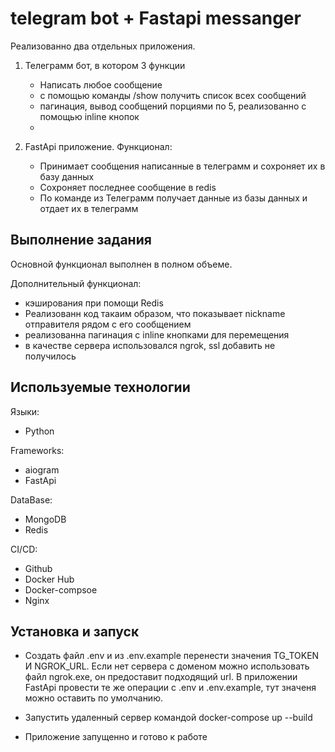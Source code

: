 # telegram bot + Fastapi messanger
Реализованно два отдельных приложения.

1) Телеграмм бот, в котором 3 функции
    - Написать любое сообщение
    - с помощью команды /show получить список всех сообщений
    - пагинация, вывод сообщений порциями по 5, реализованно с помощью inline кнопок
    -

2) FastApi приложение. Функционал:
    - Принимает сообщения написанные в телеграмм и сохроняет их в базу данных
    - Сохроняет последнее сообщение в redis
    - По команде из Телеграмм получает данные из базы данных и отдает их в телеграмм

## Выполнение задания

Основной функционал выполнен в полном объеме.

Дополнительный функционал:
 - кэширования при помощи Redis
 - Реализованн код такаим образом, что показывает nickname отправителя рядом с его сообщением
 - реализованна пагинация с inline кнопками для перемещения
 - в качестве сервера использовался ngrok, ssl добавить не получилось


 ## Используемые технологии 
Языки:
   - Python

Frameworks:
   - aiogram
   - FastApi

DataBase:
   - MongoDB
   - Redis

CI/CD:
   - Github
   - Docker Hub
   - Docker-compsoe
   - Nginx


## Установка и запуск

- Создать файл .env и из .env.example перенести значения TG_TOKEN И NGROK_URL. Если нет сервера с доменом можно использовать файл ngrok.exe, он предоставит подходящий url. В приложении FastApi провести те же операции с .env и .env.example, тут значеня можно оставить по умолчанию.

- Запустить удаленный сервер командой docker-compose up --build

- Приложение запущенно и готово к работе

